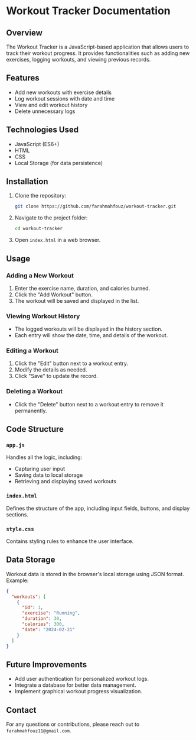 # Workout Tracker Documentation

## Overview
The Workout Tracker is a JavaScript-based application that allows users to track their workout progress. It provides functionalities such as adding new exercises, logging workouts, and viewing previous records.

## Features
- Add new workouts with exercise details
- Log workout sessions with date and time
- View and edit workout history
- Delete unnecessary logs

## Technologies Used
- JavaScript (ES6+)
- HTML
- CSS
- Local Storage (for data persistence)

## Installation
1. Clone the repository:
   ```sh
   git clone https://github.com/farahmahfouz/workout-tracker.git
   ```
2. Navigate to the project folder:
   ```sh
   cd workout-tracker
   ```
3. Open `index.html` in a web browser.

## Usage
### Adding a New Workout
1. Enter the exercise name, duration, and calories burned.
2. Click the "Add Workout" button.
3. The workout will be saved and displayed in the list.

### Viewing Workout History
- The logged workouts will be displayed in the history section.
- Each entry will show the date, time, and details of the workout.

### Editing a Workout
1. Click the "Edit" button next to a workout entry.
2. Modify the details as needed.
3. Click "Save" to update the record.

### Deleting a Workout
- Click the "Delete" button next to a workout entry to remove it permanently.

## Code Structure
### `app.js`
Handles all the logic, including:
- Capturing user input
- Saving data to local storage
- Retrieving and displaying saved workouts

### `index.html`
Defines the structure of the app, including input fields, buttons, and display sections.

### `style.css`
Contains styling rules to enhance the user interface.

## Data Storage
Workout data is stored in the browser's local storage using JSON format. Example:
```json
{
  "workouts": [
    {
      "id": 1,
      "exercise": "Running",
      "duration": 30,
      "calories": 300,
      "date": "2024-02-21"
    }
  ]
}
```

## Future Improvements
- Add user authentication for personalized workout logs.
- Integrate a database for better data management.
- Implement graphical workout progress visualization.

## Contact
For any questions or contributions, please reach out to `farahmahfouz11@gmail.com`.

